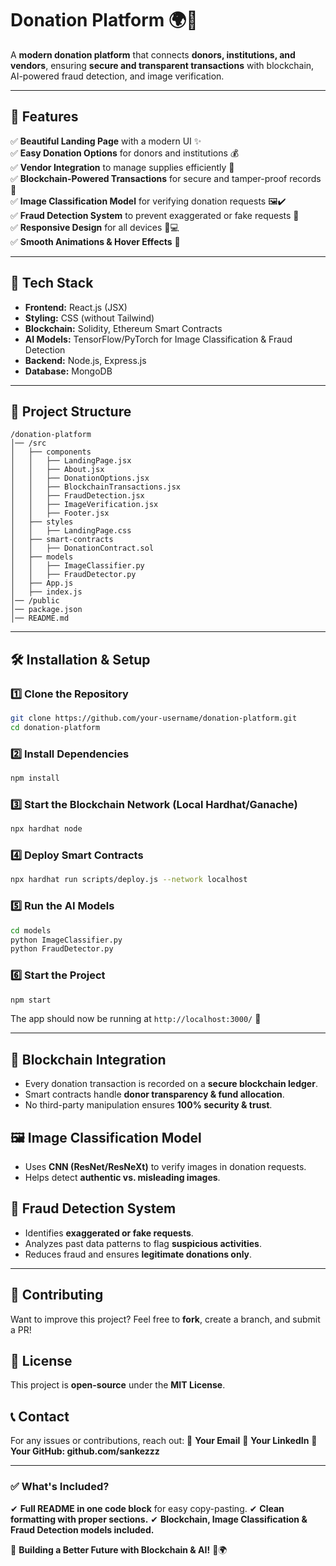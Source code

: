 # **Donation Platform** 🌍💖  
A **modern donation platform** that connects **donors, institutions, and vendors**, ensuring **secure and transparent transactions** with blockchain, AI-powered fraud detection, and image verification.  


---

## **📌 Features**  
✅ **Beautiful Landing Page** with a modern UI ✨  
✅ **Easy Donation Options** for donors and institutions 💰  
✅ **Vendor Integration** to manage supplies efficiently 🏪  
✅ **Blockchain-Powered Transactions** for secure and tamper-proof records 🔗  
✅ **Image Classification Model** for verifying donation requests 🖼️✔️  
✅ **Fraud Detection System** to prevent exaggerated or fake requests 🚨  
✅ **Responsive Design** for all devices 📱💻  
✅ **Smooth Animations & Hover Effects** 🎨  

---

## **🚀 Tech Stack**  
- **Frontend:** React.js (JSX)  
- **Styling:** CSS (without Tailwind)  
- **Blockchain:** Solidity, Ethereum Smart Contracts  
- **AI Models:** TensorFlow/PyTorch for Image Classification & Fraud Detection  
- **Backend:** Node.js, Express.js  
- **Database:** MongoDB  

---

## **📂 Project Structure**  
```
/donation-platform
│── /src
│   ├── components
│   │   ├── LandingPage.jsx
│   │   ├── About.jsx
│   │   ├── DonationOptions.jsx
│   │   ├── BlockchainTransactions.jsx
│   │   ├── FraudDetection.jsx
│   │   ├── ImageVerification.jsx
│   │   ├── Footer.jsx
│   ├── styles
│   │   ├── LandingPage.css
│   ├── smart-contracts
│   │   ├── DonationContract.sol
│   ├── models
│   │   ├── ImageClassifier.py
│   │   ├── FraudDetector.py
│   ├── App.js
│   ├── index.js
│── /public
│── package.json
│── README.md
```

---

## **🛠️ Installation & Setup**
### **1️⃣ Clone the Repository**
```bash
git clone https://github.com/your-username/donation-platform.git
cd donation-platform
```

### **2️⃣ Install Dependencies**
```bash
npm install
```

### **3️⃣ Start the Blockchain Network (Local Hardhat/Ganache)**
```bash
npx hardhat node
```

### **4️⃣ Deploy Smart Contracts**
```bash
npx hardhat run scripts/deploy.js --network localhost
```

### **5️⃣ Run the AI Models**
```bash
cd models
python ImageClassifier.py
python FraudDetector.py
```

### **6️⃣ Start the Project**
```bash
npm start
```

The app should now be running at `http://localhost:3000/` 🚀

---

## **🔗 Blockchain Integration**
* Every donation transaction is recorded on a **secure blockchain ledger**.
* Smart contracts handle **donor transparency & fund allocation**.
* No third-party manipulation ensures **100% security & trust**.

## **🖼️ Image Classification Model**
* Uses **CNN (ResNet/ResNeXt)** to verify images in donation requests.
* Helps detect **authentic vs. misleading images**.

## **🚨 Fraud Detection System**
* Identifies **exaggerated or fake requests**.
* Analyzes past data patterns to flag **suspicious activities**.
* Reduces fraud and ensures **legitimate donations only**.

---



## **🌟 Contributing**
Want to improve this project? Feel free to **fork**, create a branch, and submit a PR!

## **📜 License**
This project is **open-source** under the **MIT License**.

## **📞 Contact**
For any issues or contributions, reach out:
📧 **Your Email**
🔗 **Your LinkedIn**
🔗 **Your GitHub: github.com/sankezzz**

---

### **✅ What's Included?**
✔ **Full README in one code block** for easy copy-pasting.
✔ **Clean formatting with proper sections.**
✔ **Blockchain, Image Classification & Fraud Detection models included.**

🚀 **Building a Better Future with Blockchain & AI!** 💖🌍
